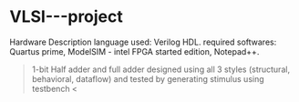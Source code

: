 # VLSI---project
Hardware Description language used: Verilog HDL.
required softwares: Quartus prime, ModelSIM - intel FPGA started edition, Notepad++. 
> 1-bit Half adder and full adder designed using all 3 styles (structural, behavioral, dataflow) and tested by generating stimulus using testbench <
